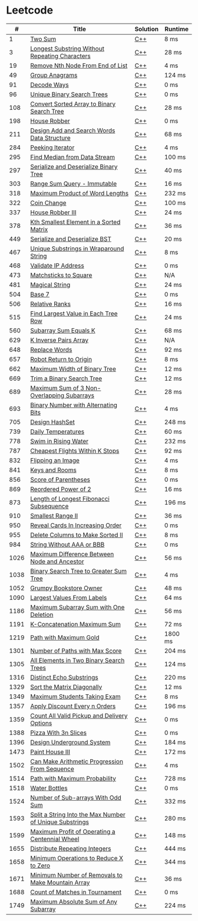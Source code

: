 # Leetcode

| # | Title | Solution | Runtime |
|---| ----- | -------- | ------- |
|1|[ Two Sum](https://leetcode.com/problems/two-sum/)|[C++](./solutions/1.%20Two%20Sum.cpp)|8 ms|
|3|[ Longest Substring Without Repeating Characters](https://leetcode.com/problems/longest-substring-without-repeating-characters/)|[C++](./solutions/3.%20Longest%20Substring%20Without%20Repeating%20Characters.cpp)|28 ms|
|19|[ Remove Nth Node From End of List](https://leetcode.com/problems/remove-nth-node-from-end-of-list/)|[C++](./solutions/19.%20Remove%20Nth%20Node%20From%20End%20of%20List.cpp)|4 ms|
|49|[ Group Anagrams](https://leetcode.com/problems/group-anagrams/)|[C++](./solutions/49.%20Group%20Anagrams.cpp)|124 ms|
|91|[ Decode Ways](https://leetcode.com/problems/decode-ways/)|[C++](./solutions/91.%20Decode%20Ways.cpp)|0 ms|
|96|[ Unique Binary Search Trees](https://leetcode.com/problems/unique-binary-search-trees/)|[C++](./solutions/96.%20Unique%20Binary%20Search%20Trees.cpp)|0 ms|
|108|[ Convert Sorted Array to Binary Search Tree](https://leetcode.com/problems/convert-sorted-array-to-binary-search-tree/)|[C++](./solutions/108.%20Convert%20Sorted%20Array%20to%20Binary%20Search%20Tree.cpp)|28 ms|
|198|[ House Robber](https://leetcode.com/problems/house-robber/)|[C++](./solutions/198.%20House%20Robber.cpp)|0 ms|
|211|[ Design Add and Search Words Data Structure](https://leetcode.com/problems/design-add-and-search-words-data-structure/)|[C++](./solutions/211.%20Design%20Add%20and%20Search%20Words%20Data%20Structure.cpp)|68 ms|
|284|[ Peeking Iterator](https://leetcode.com/problems/peeking-iterator/)|[C++](./solutions/284.%20Peeking%20Iterator.cpp)|4 ms|
|295|[ Find Median from Data Stream](https://leetcode.com/problems/find-median-from-data-stream/)|[C++](./solutions/295.%20Find%20Median%20from%20Data%20Stream.cpp)|100 ms|
|297|[ Serialize and Deserialize Binary Tree](https://leetcode.com/problems/serialize-and-deserialize-binary-tree/)|[C++](./solutions/297.%20Serialize%20and%20Deserialize%20Binary%20Tree.cpp)|40 ms|
|303|[ Range Sum Query - Immutable](https://leetcode.com/problems/range-sum-query-immutable/)|[C++](./solutions/303.%20Range%20Sum%20Query%20-%20Immutable.cpp)|16 ms|
|318|[ Maximum Product of Word Lengths](https://leetcode.com/problems/maximum-product-of-word-lengths/)|[C++](./solutions/318.%20Maximum%20Product%20of%20Word%20Lengths.cpp)|232 ms|
|322|[ Coin Change](https://leetcode.com/problems/coin-change/)|[C++](./solutions/322.%20Coin%20Change.cpp)|100 ms|
|337|[ House Robber III](https://leetcode.com/problems/house-robber-iii/)|[C++](./solutions/337.%20House%20Robber%20III.cpp)|24 ms|
|378|[ Kth Smallest Element in a Sorted Matrix](https://leetcode.com/problems/kth-smallest-element-in-a-sorted-matrix/)|[C++](./solutions/378.%20Kth%20Smallest%20Element%20in%20a%20Sorted%20Matrix.cpp)|36 ms|
|449|[ Serialize and Deserialize BST](https://leetcode.com/problems/serialize-and-deserialize-bst/)|[C++](./solutions/449.%20Serialize%20and%20Deserialize%20BST.cpp)|20 ms|
|467|[ Unique Substrings in Wraparound String](https://leetcode.com/problems/unique-substrings-in-wraparound-string/)|[C++](./solutions/467.%20Unique%20Substrings%20in%20Wraparound%20String.cpp)|8 ms|
|468|[ Validate IP Address](https://leetcode.com/problems/validate-ip-address/)|[C++](./solutions/468.%20Validate%20IP%20Address.cpp)|0 ms|
|473|[ Matchsticks to Square](https://leetcode.com/problems/matchsticks-to-square/)|[C++](./solutions/473.%20Matchsticks%20to%20Square.cpp)|N/A|
|481|[ Magical String](https://leetcode.com/problems/magical-string/)|[C++](./solutions/481.%20Magical%20String.cpp)|24 ms|
|504|[ Base 7](https://leetcode.com/problems/base-7/)|[C++](./solutions/504.%20Base%207.cpp)|0 ms|
|506|[ Relative Ranks](https://leetcode.com/problems/relative-ranks/)|[C++](./solutions/506.%20Relative%20Ranks.cpp)|16 ms|
|515|[ Find Largest Value in Each Tree Row](https://leetcode.com/problems/find-largest-value-in-each-tree-row/)|[C++](./solutions/515.%20Find%20Largest%20Value%20in%20Each%20Tree%20Row.cpp)|24 ms|
|560|[ Subarray Sum Equals K](https://leetcode.com/problems/subarray-sum-equals-k/)|[C++](./solutions/560.%20Subarray%20Sum%20Equals%20K.cpp)|68 ms|
|629|[ K Inverse Pairs Array](https://leetcode.com/problems/k-inverse-pairs-array/)|[C++](./solutions/629.%20K%20Inverse%20Pairs%20Array.cpp)|N/A|
|648|[ Replace Words](https://leetcode.com/problems/replace-words/)|[C++](./solutions/648.%20Replace%20Words.cpp)|92 ms|
|657|[ Robot Return to Origin](https://leetcode.com/problems/robot-return-to-origin/)|[C++](./solutions/657.%20Robot%20Return%20to%20Origin.cpp)|8 ms|
|662|[ Maximum Width of Binary Tree](https://leetcode.com/problems/maximum-width-of-binary-tree/)|[C++](./solutions/662.%20Maximum%20Width%20of%20Binary%20Tree.cpp)|12 ms|
|669|[ Trim a Binary Search Tree](https://leetcode.com/problems/trim-a-binary-search-tree/)|[C++](./solutions/669.%20Trim%20a%20Binary%20Search%20Tree.cpp)|12 ms|
|689|[ Maximum Sum of 3 Non-Overlapping Subarrays](https://leetcode.com/problems/maximum-sum-of-3-non-overlapping-subarrays/)|[C++](./solutions/689.%20Maximum%20Sum%20of%203%20Non-Overlapping%20Subarrays.cpp)|28 ms|
|693|[ Binary Number with Alternating Bits](https://leetcode.com/problems/binary-number-with-alternating-bits/)|[C++](./solutions/693.%20Binary%20Number%20with%20Alternating%20Bits.cpp)|4 ms|
|705|[ Design HashSet](https://leetcode.com/problems/design-hashset/)|[C++](./solutions/705.%20Design%20HashSet.cpp)|248 ms|
|739|[ Daily Temperatures](https://leetcode.com/problems/daily-temperatures/)|[C++](./solutions/739.%20Daily%20Temperatures.cpp)|60 ms|
|778|[ Swim in Rising Water](https://leetcode.com/problems/swim-in-rising-water/)|[C++](./solutions/778.%20Swim%20in%20Rising%20Water.cpp)|232 ms|
|787|[ Cheapest Flights Within K Stops](https://leetcode.com/problems/cheapest-flights-within-k-stops/)|[C++](./solutions/787.%20Cheapest%20Flights%20Within%20K%20Stops.cpp)|92 ms|
|832|[ Flipping an Image](https://leetcode.com/problems/flipping-an-image/)|[C++](./solutions/832.%20Flipping%20an%20Image.cpp)|4 ms|
|841|[ Keys and Rooms](https://leetcode.com/problems/keys-and-rooms/)|[C++](./solutions/841.%20Keys%20and%20Rooms.cpp)|8 ms|
|856|[ Score of Parentheses](https://leetcode.com/problems/score-of-parentheses/)|[C++](./solutions/856.%20Score%20of%20Parentheses.cpp)|0 ms|
|869|[ Reordered Power of 2](https://leetcode.com/problems/reordered-power-of-2/)|[C++](./solutions/869.%20Reordered%20Power%20of%202.cpp)|16 ms|
|873|[ Length of Longest Fibonacci Subsequence](https://leetcode.com/problems/length-of-longest-fibonacci-subsequence/)|[C++](./solutions/873.%20Length%20of%20Longest%20Fibonacci%20Subsequence.cpp)|196 ms|
|910|[ Smallest Range II](https://leetcode.com/problems/smallest-range-ii/)|[C++](./solutions/910.%20Smallest%20Range%20II.cpp)|36 ms|
|950|[ Reveal Cards In Increasing Order](https://leetcode.com/problems/reveal-cards-in-increasing-order/)|[C++](./solutions/950.%20Reveal%20Cards%20In%20Increasing%20Order.cpp)|0 ms|
|955|[ Delete Columns to Make Sorted II](https://leetcode.com/problems/delete-columns-to-make-sorted-ii/)|[C++](./solutions/955.%20Delete%20Columns%20to%20Make%20Sorted%20II.cpp)|8 ms|
|984|[ String Without AAA or BBB](https://leetcode.com/problems/string-without-aaa-or-bbb/)|[C++](./solutions/984.%20String%20Without%20AAA%20or%20BBB.cpp)|0 ms|
|1026|[ Maximum Difference Between Node and Ancestor](https://leetcode.com/problems/maximum-difference-between-node-and-ancestor/)|[C++](./solutions/1026.%20Maximum%20Difference%20Between%20Node%20and%20Ancestor.cpp)|56 ms|
|1038|[ Binary Search Tree to Greater Sum Tree](https://leetcode.com/problems/binary-search-tree-to-greater-sum-tree/)|[C++](./solutions/1038.%20Binary%20Search%20Tree%20to%20Greater%20Sum%20Tree.cpp)|4 ms|
|1052|[ Grumpy Bookstore Owner](https://leetcode.com/problems/grumpy-bookstore-owner/)|[C++](./solutions/1052.%20Grumpy%20Bookstore%20Owner.cpp)|48 ms|
|1090|[ Largest Values From Labels](https://leetcode.com/problems/largest-values-from-labels/)|[C++](./solutions/1090.%20Largest%20Values%20From%20Labels.cpp)|64 ms|
|1186|[ Maximum Subarray Sum with One Deletion](https://leetcode.com/problems/maximum-subarray-sum-with-one-deletion/)|[C++](./solutions/1186.%20Maximum%20Subarray%20Sum%20with%20One%20Deletion.cpp)|56 ms|
|1191|[ K-Concatenation Maximum Sum](https://leetcode.com/problems/k-concatenation-maximum-sum/)|[C++](./solutions/1191.%20K-Concatenation%20Maximum%20Sum.cpp)|72 ms|
|1219|[ Path with Maximum Gold](https://leetcode.com/problems/path-with-maximum-gold/)|[C++](./solutions/1219.%20Path%20with%20Maximum%20Gold.cpp)|1800 ms|
|1301|[ Number of Paths with Max Score](https://leetcode.com/problems/number-of-paths-with-max-score/)|[C++](./solutions/1301.%20Number%20of%20Paths%20with%20Max%20Score.cpp)|204 ms|
|1305|[ All Elements in Two Binary Search Trees](https://leetcode.com/problems/all-elements-in-two-binary-search-trees/)|[C++](./solutions/1305.%20All%20Elements%20in%20Two%20Binary%20Search%20Trees.cpp)|124 ms|
|1316|[ Distinct Echo Substrings](https://leetcode.com/problems/distinct-echo-substrings/)|[C++](./solutions/1316.%20Distinct%20Echo%20Substrings.cpp)|220 ms|
|1329|[ Sort the Matrix Diagonally](https://leetcode.com/problems/sort-the-matrix-diagonally/)|[C++](./solutions/1329.%20Sort%20the%20Matrix%20Diagonally.cpp)|12 ms|
|1349|[ Maximum Students Taking Exam](https://leetcode.com/problems/maximum-students-taking-exam/)|[C++](./solutions/1349.%20Maximum%20Students%20Taking%20Exam.cpp)|8 ms|
|1357|[ Apply Discount Every n Orders](https://leetcode.com/problems/apply-discount-every-n-orders/)|[C++](./solutions/1357.%20Apply%20Discount%20Every%20n%20Orders.cpp)|196 ms|
|1359|[ Count All Valid Pickup and Delivery Options](https://leetcode.com/problems/count-all-valid-pickup-and-delivery-options/)|[C++](./solutions/1359.%20Count%20All%20Valid%20Pickup%20and%20Delivery%20Options.cpp)|0 ms|
|1388|[ Pizza With 3n Slices](https://leetcode.com/problems/pizza-with-3n-slices/)|[C++](./solutions/1388.%20Pizza%20With%203n%20Slices.cpp)|0 ms|
|1396|[ Design Underground System](https://leetcode.com/problems/design-underground-system/)|[C++](./solutions/1396.%20Design%20Underground%20System.cpp)|184 ms|
|1473|[ Paint House III](https://leetcode.com/problems/paint-house-iii/)|[C++](./solutions/1473.%20Paint%20House%20III.cpp)|172 ms|
|1502|[ Can Make Arithmetic Progression From Sequence](https://leetcode.com/problems/can-make-arithmetic-progression-from-sequence/)|[C++](./solutions/1502.%20Can%20Make%20Arithmetic%20Progression%20From%20Sequence.cpp)|4 ms|
|1514|[ Path with Maximum Probability](https://leetcode.com/problems/path-with-maximum-probability/)|[C++](./solutions/1514.%20Path%20with%20Maximum%20Probability.cpp)|728 ms|
|1518|[ Water Bottles](https://leetcode.com/problems/water-bottles/)|[C++](./solutions/1518.%20Water%20Bottles.cpp)|0 ms|
|1524|[ Number of Sub-arrays With Odd Sum](https://leetcode.com/problems/number-of-sub-arrays-with-odd-sum/)|[C++](./solutions/1524.%20Number%20of%20Sub-arrays%20With%20Odd%20Sum.cpp)|332 ms|
|1593|[ Split a String Into the Max Number of Unique Substrings](https://leetcode.com/problems/split-a-string-into-the-max-number-of-unique-substrings/)|[C++](./solutions/1593.%20Split%20a%20String%20Into%20the%20Max%20Number%20of%20Unique%20Substrings.cpp)|280 ms|
|1599|[ Maximum Profit of Operating a Centennial Wheel](https://leetcode.com/problems/maximum-profit-of-operating-a-centennial-wheel/)|[C++](./solutions/1599.%20Maximum%20Profit%20of%20Operating%20a%20Centennial%20Wheel.cpp)|148 ms|
|1655|[ Distribute Repeating Integers](https://leetcode.com/problems/distribute-repeating-integers/)|[C++](./solutions/1655.%20Distribute%20Repeating%20Integers.cpp)|444 ms|
|1658|[ Minimum Operations to Reduce X to Zero](https://leetcode.com/problems/minimum-operations-to-reduce-x-to-zero/)|[C++](./solutions/1658.%20Minimum%20Operations%20to%20Reduce%20X%20to%20Zero.cpp)|344 ms|
|1671|[ Minimum Number of Removals to Make Mountain Array](https://leetcode.com/problems/minimum-number-of-removals-to-make-mountain-array/)|[C++](./solutions/1671.%20Minimum%20Number%20of%20Removals%20to%20Make%20Mountain%20Array.cpp)|36 ms|
|1688|[ Count of Matches in Tournament](https://leetcode.com/problems/count-of-matches-in-tournament/)|[C++](./solutions/1688.%20Count%20of%20Matches%20in%20Tournament.cpp)|0 ms|
|1749|[ Maximum Absolute Sum of Any Subarray](https://leetcode.com/problems/maximum-absolute-sum-of-any-subarray/)|[C++](./solutions/1749.%20Maximum%20Absolute%20Sum%20of%20Any%20Subarray.cpp)|224 ms|
